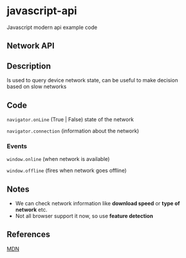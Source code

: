 # javascript-api
Javascript modern api example code


## Network API

## Description
Is used to query device network state, can be useful to make decision based on slow networks

## Code
```navigator.onLine``` (True | False) state of the network

```navigator.connection``` (information about the network)

### Events
```window.online``` (when network is available)

```window.offline``` (fires when network goes offline)

## Notes
- We can check network information like **download speed** or **type of network** etc.
- Not all browser support it now, so use **feature detection**

## References

[MDN](https://developer.mozilla.org/en-US/docs/Web/API/NetworkInformation)